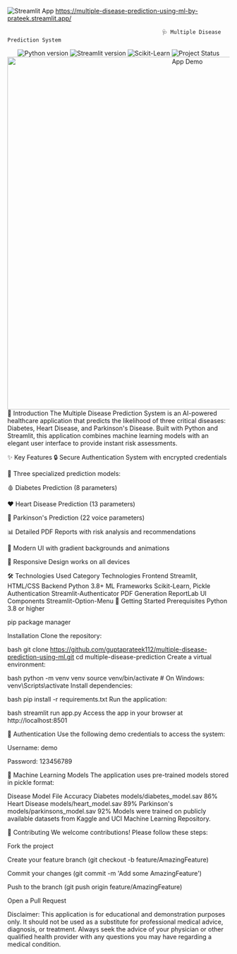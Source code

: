 ![Streamlit App](https://static.streamlit.io/badges/streamlit_badge_black_white.svg)  https://multiple-disease-prediction-using-ml-by-prateek.streamlit.app/



                                                     🩺 Multiple Disease Prediction System
<div align="center"> <img src="https://img.shields.io/badge/Python-3.8%2B-blue?logo=python" alt="Python version"> <img src="https://img.shields.io/badge/Streamlit-1.30-green?logo=streamlit" alt="Streamlit version"> <img src="https://img.shields.io/badge/ML-Sklearn-orange?logo=scikit-learn" alt="Scikit-Learn"> <img src="https://img.shields.io/badge/Status-Active-brightgreen" alt="Project Status"> </div>
<div align="center"> <img src="https://raw.githubusercontent.com/username/repo/main/demo.gif" alt="App Demo" width="800"> </div>
🌟 Introduction
The Multiple Disease Prediction System is an AI-powered healthcare application that predicts the likelihood of three critical diseases: Diabetes, Heart Disease, and Parkinson's Disease. Built with Python and Streamlit, this application combines machine learning models with an elegant user interface to provide instant risk assessments.

✨ Key Features
🔒 Secure Authentication System with encrypted credentials

🧠 Three specialized prediction models:

🩸 Diabetes Prediction (8 parameters)

❤️ Heart Disease Prediction (13 parameters)

🧠 Parkinson's Prediction (22 voice parameters)

📊 Detailed PDF Reports with risk analysis and recommendations

🌈 Modern UI with gradient backgrounds and animations

📱 Responsive Design works on all devices

🛠️ Technologies Used
Category	Technologies
Frontend	Streamlit, HTML/CSS
Backend	Python 3.8+
ML Frameworks	Scikit-Learn, Pickle
Authentication	Streamlit-Authenticator
PDF Generation	ReportLab
UI Components	Streamlit-Option-Menu
🚀 Getting Started
Prerequisites
Python 3.8 or higher

pip package manager

Installation
Clone the repository:

bash
git clone https://github.com/guptaprateek112/multiple-disease-prediction-using-ml.git
cd multiple-disease-prediction
Create a virtual environment:

bash
python -m venv venv
source venv/bin/activate  # On Windows: venv\Scripts\activate
Install dependencies:

bash
pip install -r requirements.txt
Run the application:

bash
streamlit run app.py
Access the app in your browser at http://localhost:8501

🔑 Authentication
Use the following demo credentials to access the system:

Username: demo

Password: 123456789


🧠 Machine Learning Models
The application uses pre-trained models stored in pickle format:

Disease	Model File	Accuracy
Diabetes	models/diabetes_model.sav	86%
Heart Disease	models/heart_model.sav	89%
Parkinson's	models/parkinsons_model.sav	92%
Models were trained on publicly available datasets from Kaggle and UCI Machine Learning Repository.

🤝 Contributing
We welcome contributions! Please follow these steps:

Fork the project

Create your feature branch (git checkout -b feature/AmazingFeature)

Commit your changes (git commit -m 'Add some AmazingFeature')

Push to the branch (git push origin feature/AmazingFeature)

Open a Pull Request


Disclaimer: This application is for educational and demonstration purposes only. It should not be used as a substitute for professional medical advice, diagnosis, or treatment. Always seek the advice of your physician or other qualified health provider with any questions you may have regarding a medical condition.

